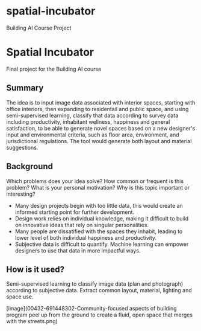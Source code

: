 # spatial-incubator
Building AI Course Project

# Spatial Incubator

Final project for the Building AI course

## Summary

The idea is to input image data associated with interior spaces, starting with office interiors, then expanding to residentail and public space, and using semi-supervised learning, classify that data according to survey data including productivity, inhabitant wellness, happiness and general satisfaction, to be able to generate novel spaces based on a new designer's input and environmental criteria, such as floor area, environment, and jurisdictional regulations. The tool would generate both layout and material suggestions.


## Background

Which problems does your idea solve? How common or frequent is this problem? What is your personal motivation? Why is this topic important or interesting?

* Many design projects begin with too little data, this would create an informed starting point for further development.
* Design work relies on individual knowledge, making it difficult to build on innovative ideas that rely on singular personalities.
* Many people are dissatified with the spaces they inhabit, leading to lower level of both individual happiness and productivity.
* Subjective data is difficult to quantify. Machine learning can empower designers to use that data in more impactful ways.


## How is it used?

Semi-supervised learning to classify image data (plan and photograph) according to subjective data. Extract common layout, material, lighting and space use.


[image](00432-691448302-Community-focused aspects of building program peel up from the ground to create a fluid, open space that merges with the streets.png)
